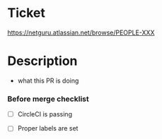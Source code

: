 # Ticket
https://netguru.atlassian.net/browse/PEOPLE-XXX

# Description
- what this PR is doing

### Before merge checklist
- [ ] CircleCI is passing
- [ ] Proper labels are set

